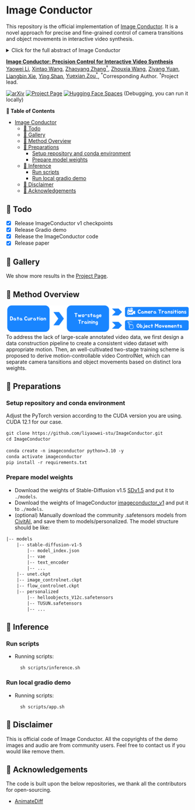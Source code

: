 # Image Conductor
This repository is the official implementation of [Image Conductor](https://arxiv.org/pdf/2406.15339). It is a novel approach for precise and fine-grained control of camera transitions and object movements in interactive video synthesis.
<details><summary>Click for the full abstract of Image Conductor</summary>

> Filmmaking and animation production often require sophisticated techniques for coordinating camera transitions and object movements, typically involving labor-intensive real-world capturing. Despite advancements in generative AI for video creation, achieving precise control over motion for interactive video asset generation remains challenging. To this end, we propose Image Conductor, a method for precise control of camera transitions and object movements to generate video assets from a single image. An well-cultivated training strategy is proposed to separate distinct camera and object motion by camera LoRA weights and object LoRA weights. To further address cinematographic variations from ill-posed trajectories, we introduce a camera-free guidance technique during inference, enhancing object movements while eliminating camera transitions. Additionally, we develop a trajectory-oriented video motion data curation pipeline for training. 
</details>

**[Image Conductor: Precision Control for Interactive Video Synthesis](https://arxiv.org/pdf/2406.15339)** 
</br>
[Yaowei Li](https://scholar.google.com/citations?user=XlhADHoAAAAJ&hl=zh-CN),
[Xintao Wang](https://scholar.google.com.hk/citations?user=FQgZpQoAAAAJ&hl=en),
[Zhaoyang Zhang<sup>†</sup>](https://scholar.google.com.hk/citations?hl=en&user=Pf6o7uAAAAAJ),
[Zhouxia Wang](https://scholar.google.com.hk/citations?hl=en&user=JWds_bQAAAAJ),
[Ziyang Yuan](https://scholar.google.com.hk/citations?hl=en&user=fWxWEzsAAAAJ),
[Liangbin Xie](https://scholar.google.com.hk/citations?user=auQhf5EAAAAJ&hl=en&oi=ao),
[Ying Shan](https://scholar.google.com.hk/citations?user=4oXBp9UAAAAJ&hl=en&oi=ao),
[Yuexian Zou<sup>*</sup>](https://scholar.google.com.hk/citations?user=sfyr7zMAAAAJ&hl=en&oi=ao),
<sup>*</sup>Corresponding Author. <sup>†</sup>Project lead.


[![arXiv](https://img.shields.io/badge/arXiv-2406.05338-b31b1b.svg)](https://arxiv.org/pdf/2406.15339)
[![Project Page](https://img.shields.io/badge/Project-Website-green)](https://liyaowei-stu.github.io/project/ImageConductor/)
[![Hugging Face Spaces](https://img.shields.io/badge/%F0%9F%A4%97%20Hugging%20Face-Spaces-yellow)](https://huggingface.co/spaces/TencentARC/ImageConductor) (Debugging, you can run it locally)

<!-- ![teaser](__assets__/teaser.gif) -->


**📖 Table of Contents**


- [Image Conductor](#image-conductor)
  - [📍 Todo](#-todo)
  - [🎨 Gallery](#-gallery)
  - [🧙 Method Overview](#-method-overview)
  - [🔧 Preparations](#-preparations)
    - [Setup repository and conda environment](#setup-repository-and-conda-environment)
    - [Prepare model weights](#prepare-model-weights)
  - [💫 Inference](#-inference)
    - [Run scripts](#run-scripts)
    - [Run local gradio demo](#run-local-gradio-demo)
  - [📣 Disclaimer](#-disclaimer)
  - [💞 Acknowledgements](#-acknowledgements)


## 📍 Todo
- [x] Release ImageConductor v1 checkpoints
- [x] Release Gradio demo
- [x] Release the ImageConductor code
- [x] Release paper

## 🎨 Gallery
We show more results in the [Project Page](https://liyaowei-stu.github.io/project/ImageConductor/).

## 🧙 Method Overview
<div align="center">
    <img src='./__assets__/method.png'/>
</div>
To address the lack of large-scale annotated video data, we first design a data construction pipeline to create a consistent video dataset with appropriate motion. Then, an well-cultivated two-stage training scheme is proposed to derive motion-controllable video ControlNet, which can separate camera tansitions and object movements based on distinct lora weights.


## 🔧 Preparations
### Setup repository and conda environment
Adjust the PyTorch version according to the CUDA version you are using. CUDA 12.1 for our case.
```
git clone https://github.com/liyaowei-stu/ImageConductor.git
cd ImageConductor

conda create -n imageconductor python=3.10 -y
conda activate imageconductor
pip install -r requirements.txt
```
### Prepare model weights
- Download the weights of Stable-Diffusion v1.5 [SDv1.5](https://huggingface.co/runwayml/stable-diffusion-v1-5) and put it to `./models`.
- Download the weights of ImageConductor [imageconductor_v1](https://huggingface.co/TencentARC/ImageConductor) and put it to `./models`.
- (optional) Manually download the community .safetensors models from [CivitAI](https://civitai.com), and save them to models/personalized.
The model structure should be like:
```
|-- models
    |-- stable-diffusion-v1-5
        |-- model_index.json
        |-- vae
        |-- text_encoder
        |-- ...
    |-- unet.ckpt
    |-- image_controlnet.ckpt
    |-- flow_controlnet.ckpt
    |-- personalized
        |-- helloobjects_V12c.safetensors
        |-- TUSUN.safetensors
        |-- ...
```



## 💫 Inference
### Run scripts
- Running scripts:

        sh scripts/inference.sh
### Run local gradio demo
- Running scripts:
  
        sh scripts/app.sh

## 📣 Disclaimer
This is official code of Image Conductor.
All the copyrights of the demo images and audio are from community users. 
Feel free to contact us if you would like remove them.

## 💞 Acknowledgements
The code is built upon the below repositories, we thank all the contributors for open-sourcing.
* [AnimateDiff](https://github.com/guoyww/AnimateDiff)